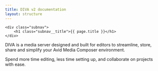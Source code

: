 ```yaml
---
title: DIVA v2 documentation
layout: structure
---
```


<div class="container">

	<div class="subnav">
		<h1 class="subnav__title">{{ page.title }}</h1>
	</div>
</div>

DIVA is a media server designed and built for editors to streamline, store, share and simplify your Avid Media Composer environment.

Spend more time editing, less time setting up, and collaborate on projects with ease.
